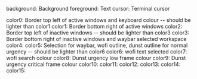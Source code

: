 background: Background
foreground: Text
cursor: Terminal cursor

color0: Border top left of active windows and keyboard colour -- should be lighter than color1
color1: Border bottom right of active windows
color2: Border top left of inactive windows -- should be lighter than color3
color3: Border bottom right of inactive windows and waybar selected workspace
color4:
color5: Selection for waybar, wofi outline, dunst outline for normal urgency -- should be lighter than color6
color6: wofi text selected
color7: wofi search colour
color8: Dunst urgency low frame colour
color9: Dunst urgency critical frame colour
color10:
color11:
color12:
color13:
color14:
color15:

